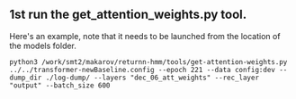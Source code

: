 
## 1st run the get_attention_weights.py tool.

Here's an example, note that it needs to be launched from the location of the models folder.

```
python3 /work/smt2/makarov/returnn-hmm/tools/get-attention-weights.py ../../transformer-newBaseline.config --epoch 221 --data config:dev --dump_dir ./log-dump/ --layers "dec_06_att_weights" --rec_layer "output" --batch_size 600
```
